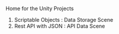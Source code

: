 Home for the Unity Projects
1. Scriptable Objects : Data Storage Scene
2. Rest API with JSON : API Data Scene 
